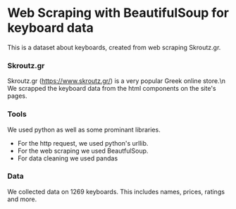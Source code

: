 # Web Scraping with BeautifulSoup for keyboard data
This is a dataset about keyboards, created from web scraping Skroutz.gr.

### Skroutz.gr
Skroutz.gr (https://www.skroutz.gr/) is a very popular Greek online store.\n
We scrapped the keyboard data from the html components on the site's pages.

### Tools
We used python as well as some prominant libraries.
* For the http request, we used python's urllib.
* For the web scraping we used BeautfulSoup.
* For data cleaning we used pandas

### Data 
We collected data on 1269 keyboards. This includes names, prices, ratings and more.
